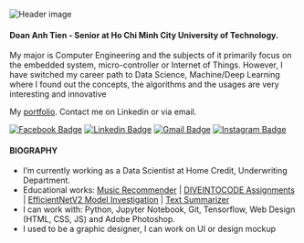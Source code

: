 ![Header image](https://i.imgur.com/yj5rVKB.png)
<!-- You can create your own header images using Canva, it has a lot of templates. If you do, use the following link https://www.canva.com/join/celeriac-tread-jellyfish -->
#### Doan Anh Tien - Senior at Ho Chi Minh City University of Technology.<br>
My major is Computer Engineering and the subjects of it primarily focus on the embedded system,
micro-controller or Internet of Things.
However, I have switched my career path to Data Science, Machine/Deep Learning where I found out the concepts, the algorithms and the usages are very interesting and innovative

My [portfolio](https://anhtien228.github.io.). Contact me on Linkedin or via email.
<!-- <img align='right' src='https://media.giphy.com/media/bcKmIWkUMCjVm/giphy.gif' width='200"'> -->

[![Facebook Badge](https://img.shields.io/badge/-d.atien228-blue?style=flat&logo=facebook&logoColor=white&link=https://www.facebook.com/d.atien228/)](https://www.facebook.com/d.atien228/)
[![Linkedin Badge](https://img.shields.io/badge/-doananhtien-blue?style=flat&logo=Linkedin&logoColor=white&link=https://www.linkedin.com/in/doananhtien/)](https://www.linkedin.com/in/doananhtien/)
[![Gmail Badge](https://img.shields.io/badge/-mailto:d.atien228@gmail.com-d14836?style=flat&logo=Gmail&logoColor=white&link=mailto:mailto:d.atien228@gmail.com)](mailto:d.atien228@gmail.com)
[![Instagram Badge](https://img.shields.io/badge/-meomaykurooo-e4405f?style=flat&logo=Instagram&logoColor=white&link=https://www.instagram.com/meomaykurooo/)](https://www.instagram.com/meomaykurooo/)

#### BIOGRAPHY
<!-- - 🔭 I’m currently working on **My Thesis** and **Coursera courses** -->
- I’m currently working as a Data Scientist at Home Credit, Underwriting Department.
- Educational works: [Music Recommender](https://rythm-ktm2.herokuapp.com) | [DIVEINTOCODE Assignments](https://github.com/anhtien228/diveintocode-ml) | [EfficientNetV2 Model Investigation](https://github.com/anhtien228/diveintocode-ml-graduation) | [Text Summarizer](https://huggingface.co/spaces/datien228/text-summarizer)
- I can work with: Python, Jupyter Notebook, Git, Tensorflow, Web Design (HTML, CSS, JS) and Adobe Photoshop.
- I used to be a graphic designer, I can work on UI or design mockup
<!-- - 🌍 I'm mostly active on **Linkedin** and **Facebook** -->
<!-- - ⚡ Fun fact: I'm a hardcore fan of Mecha film/anime, specifically Gundam -->
